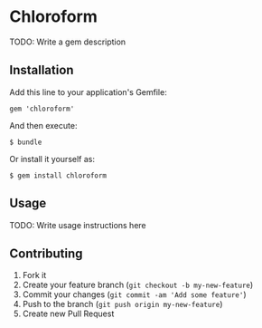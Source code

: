 # Chloroform

TODO: Write a gem description

## Installation

Add this line to your application's Gemfile:

    gem 'chloroform'

And then execute:

    $ bundle

Or install it yourself as:

    $ gem install chloroform

## Usage

TODO: Write usage instructions here

## Contributing

1. Fork it
2. Create your feature branch (`git checkout -b my-new-feature`)
3. Commit your changes (`git commit -am 'Add some feature'`)
4. Push to the branch (`git push origin my-new-feature`)
5. Create new Pull Request
